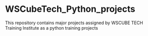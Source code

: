 # WSCubeTech_Python_projects
This repository contains major projects assigned by WSCUBE TECH Training Institute as a python training projects
